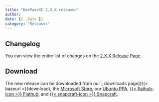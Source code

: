 ```yaml
---
title: "KeePassXC 2.X.X released"
author:
date: {{ .Date }}
category: "Releases"
---
```



<!--more-->

## Changelog

You can view the entire list of changes on the [<i class="fa-brands fa-github"></i>  2.X.X Release Page](https://github.com/keepassxreboot/keepassxc/releases/tag/2.X.X).

## Download

The new release can be downloaded from our
[<i class="fa-solid fa-download"></i> downloads page]({{< baseurl >}}download),
the [<i class="fa-brands fa-microsoft"></i> Microsoft Store](https://apps.microsoft.com/store/detail/keepassxc/XP8K2L36VP0QMB),
our [<i class="fa-brands fa-ubuntu"></i> Ubuntu PPA](https://launchpad.net/~phoerious/+archive/ubuntu/keepassxc/),
[{{< flathub-icon >}}  Flathub](https://flathub.org/apps/org.keepassxc.KeePassXC), and
[{{< snapcraft-icon >}} Snapcraft](https://snapcraft.io/keepassxc/).
